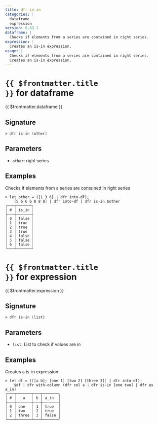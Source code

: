```yaml
---
title: dfr is-in
categories: |
  dataframe
  expression
version: 0.82.1
dataframe: |
  Checks if elements from a series are contained in right series.
expression: |
  Creates an is-in expression.
usage: |
  Checks if elements from a series are contained in right series.
  Creates an is-in expression.
---
```


# <code>{{ $frontmatter.title }}</code> for dataframe

<div class='command-title'>{{ $frontmatter.dataframe }}</div>

## Signature

```> dfr is-in (other)```

## Parameters

 -  `other`: right series

## Examples

Checks if elements from a series are contained in right series
```shell
> let other = ([1 3 6] | dfr into-df);
    [5 6 6 6 8 8 8] | dfr into-df | dfr is-in $other
╭───┬───────╮
│ # │ is_in │
├───┼───────┤
│ 0 │ false │
│ 1 │ true  │
│ 2 │ true  │
│ 3 │ true  │
│ 4 │ false │
│ 5 │ false │
│ 6 │ false │
╰───┴───────╯

```

# <code>{{ $frontmatter.title }}</code> for expression

<div class='command-title'>{{ $frontmatter.expression }}</div>

## Signature

```> dfr is-in (list)```

## Parameters

 -  `list`: List to check if values are in

## Examples

Creates a is-in expression
```shell
> let df = ([[a b]; [one 1] [two 2] [three 3]] | dfr into-df);
    $df | dfr with-column (dfr col a | dfr is-in [one two] | dfr as a_in)
╭───┬───────┬───┬───────╮
│ # │   a   │ b │ a_in  │
├───┼───────┼───┼───────┤
│ 0 │ one   │ 1 │ true  │
│ 1 │ two   │ 2 │ true  │
│ 2 │ three │ 3 │ false │
╰───┴───────┴───┴───────╯

```
